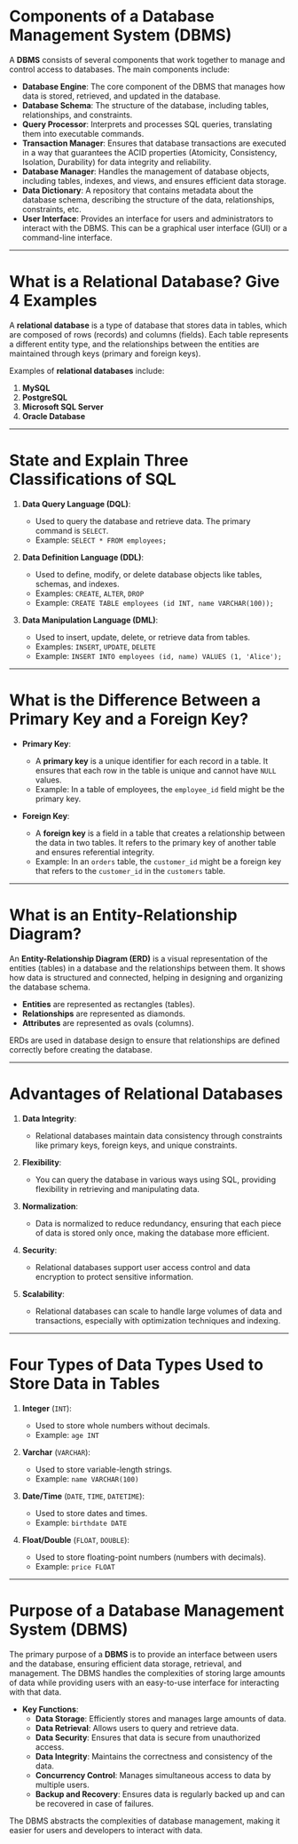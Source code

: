 # Components of a Database Management System (DBMS)

A **DBMS** consists of several components that work together to manage and control access to databases. The main components include:

- **Database Engine**: The core component of the DBMS that manages how data is stored, retrieved, and updated in the database.
- **Database Schema**: The structure of the database, including tables, relationships, and constraints.
- **Query Processor**: Interprets and processes SQL queries, translating them into executable commands.
- **Transaction Manager**: Ensures that database transactions are executed in a way that guarantees the ACID properties (Atomicity, Consistency, Isolation, Durability) for data integrity and reliability.
- **Database Manager**: Handles the management of database objects, including tables, indexes, and views, and ensures efficient data storage.
- **Data Dictionary**: A repository that contains metadata about the database schema, describing the structure of the data, relationships, constraints, etc.
- **User Interface**: Provides an interface for users and administrators to interact with the DBMS. This can be a graphical user interface (GUI) or a command-line interface.

---

# What is a Relational Database? Give 4 Examples

A **relational database** is a type of database that stores data in tables, which are composed of rows (records) and columns (fields). Each table represents a different entity type, and the relationships between the entities are maintained through keys (primary and foreign keys).

Examples of **relational databases** include:
1. **MySQL**
2. **PostgreSQL**
3. **Microsoft SQL Server**
4. **Oracle Database**

---

# State and Explain Three Classifications of SQL

1. **Data Query Language (DQL)**:
   - Used to query the database and retrieve data. The primary command is `SELECT`.
   - Example: `SELECT * FROM employees;`

2. **Data Definition Language (DDL)**:
   - Used to define, modify, or delete database objects like tables, schemas, and indexes.
   - Examples: `CREATE`, `ALTER`, `DROP`
   - Example: `CREATE TABLE employees (id INT, name VARCHAR(100));`

3. **Data Manipulation Language (DML)**:
   - Used to insert, update, delete, or retrieve data from tables.
   - Examples: `INSERT`, `UPDATE`, `DELETE`
   - Example: `INSERT INTO employees (id, name) VALUES (1, 'Alice');`

---

# What is the Difference Between a Primary Key and a Foreign Key?

- **Primary Key**:
  - A **primary key** is a unique identifier for each record in a table. It ensures that each row in the table is unique and cannot have `NULL` values.
  - Example: In a table of employees, the `employee_id` field might be the primary key.

- **Foreign Key**:
  - A **foreign key** is a field in a table that creates a relationship between the data in two tables. It refers to the primary key of another table and ensures referential integrity.
  - Example: In an `orders` table, the `customer_id` might be a foreign key that refers to the `customer_id` in the `customers` table.

---

# What is an Entity-Relationship Diagram?

An **Entity-Relationship Diagram (ERD)** is a visual representation of the entities (tables) in a database and the relationships between them. It shows how data is structured and connected, helping in designing and organizing the database schema.

- **Entities** are represented as rectangles (tables).
- **Relationships** are represented as diamonds.
- **Attributes** are represented as ovals (columns).

ERDs are used in database design to ensure that relationships are defined correctly before creating the database.

---

# Advantages of Relational Databases

1. **Data Integrity**:
   - Relational databases maintain data consistency through constraints like primary keys, foreign keys, and unique constraints.

2. **Flexibility**:
   - You can query the database in various ways using SQL, providing flexibility in retrieving and manipulating data.

3. **Normalization**:
   - Data is normalized to reduce redundancy, ensuring that each piece of data is stored only once, making the database more efficient.

4. **Security**:
   - Relational databases support user access control and data encryption to protect sensitive information.

5. **Scalability**:
   - Relational databases can scale to handle large volumes of data and transactions, especially with optimization techniques and indexing.

---

# Four Types of Data Types Used to Store Data in Tables

1. **Integer** (`INT`):
   - Used to store whole numbers without decimals.
   - Example: `age INT`

2. **Varchar** (`VARCHAR`):
   - Used to store variable-length strings.
   - Example: `name VARCHAR(100)`

3. **Date/Time** (`DATE`, `TIME`, `DATETIME`):
   - Used to store dates and times.
   - Example: `birthdate DATE`

4. **Float/Double** (`FLOAT`, `DOUBLE`):
   - Used to store floating-point numbers (numbers with decimals).
   - Example: `price FLOAT`

---

# Purpose of a Database Management System (DBMS)

The primary purpose of a **DBMS** is to provide an interface between users and the database, ensuring efficient data storage, retrieval, and management. The DBMS handles the complexities of storing large amounts of data while providing users with an easy-to-use interface for interacting with that data.

- **Key Functions**:
  - **Data Storage**: Efficiently stores and manages large amounts of data.
  - **Data Retrieval**: Allows users to query and retrieve data.
  - **Data Security**: Ensures that data is secure from unauthorized access.
  - **Data Integrity**: Maintains the correctness and consistency of the data.
  - **Concurrency Control**: Manages simultaneous access to data by multiple users.
  - **Backup and Recovery**: Ensures data is regularly backed up and can be recovered in case of failures.

The DBMS abstracts the complexities of database management, making it easier for users and developers to interact with data.
